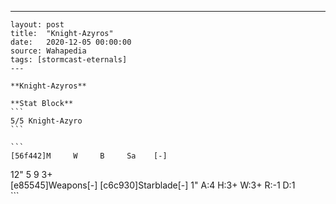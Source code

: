 ---
    layout: post
    title:  "Knight-Azyros"
    date:   2020-12-05 00:00:00
    source: Wahapedia
    tags: [stormcast-eternals]
    ---
    
    **Knight-Azyros**
    
    **Stat Block**
    ```
    5/5 Knight-Azyro
    ```
    
    ```
    [56f442]M     W     B     Sa    [-]
12"   5     9     3+    
[e85545]Weapons[-]
[c6c930]Starblade[-]
1"     A:4    H:3+   W:3+   R:-1   D:1   
    ```
    
    
    